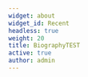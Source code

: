 ```yaml
---
widget: about
widget_id: Recent
headless: true
weight: 20
title: BiographyTEST
active: true
author: admin
---
```

